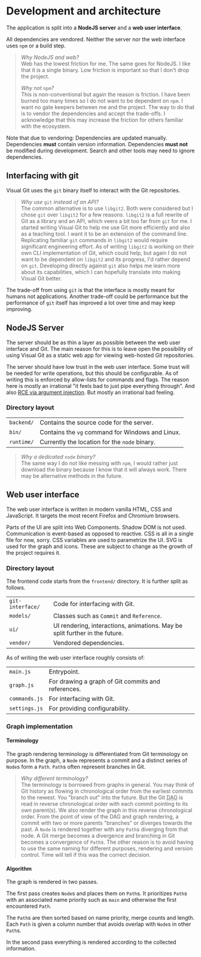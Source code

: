 # Development and architecture

The application is split into a **NodeJS server** and a **web user interface**.

All dependencies are vendored. Neither the server nor the web interface uses `npm` or a build step.

> <em>Why NodeJS and web?</em><br>Web has the lowest friction for me. The same goes for NodeJS. I like that it is a single binary. Low friction is important so that I don't drop the project.
>
> <em>Why not</em> `npm`<em>?</em><br>This is non-conventional but again the reason is friction. I have been burned too many times so I do not want to be dependent on `npm`. I want no gate keepers between me and the project. The way to do that is to vendor the dependencies and accept the trade-offs. I acknowledge that this may increase the friction for others familiar with the ecosystem.

Note that due to vendoring: Dependencies are updated manually. Dependencies **must** contain version information. Dependencies **must not** be modified during development. Search and other tools may need to ignore dependencies.

## Interfacing with git

Visual Git uses the `git` binary itself to interact with the Git repositories.

> <em>Why use</em> `git` <em> instead of an API?</em><br>
The common alternative is to use `libgit2`. Both were considered but I chose `git` over `libgit2` for a few reasons. `libgit2` is a full rewrite of Git as a library and an API, which veers a bit too far from `git` for me. I started writing Visual Git to help me use Git more efficiently and also as a teaching tool. I want it to be an extension of the command line. Replicating familiar `git` commands in `libgit2` would require significant engineering effort. As of writing `libgit2` is working on their own CLI implementation of Git, which could help, but again I do not want to be dependent on `libgit2` and its progress, I'd rather depend on `git`. Developing directly against `git` also helps me learn more about its capabilities, which I can hopefully translate into making Visual Git better.

The trade-off from using `git` is that the interface is mostly meant for humans not applications. Another trade-off could be performance but the performance of `git` itself has improved a lot over time and may keep improving.

## NodeJS Server

The server should be as thin a layer as possible between the web user interface and Git. The main reason for this is to leave open the possibility of using Visual Git as a static web app for viewing web-hosted Git repositories.

The server should have low trust in the web user interface. Some trust will be needed for write operations, but this should be configurable. As of writing this is enforced by allow-lists for commands and flags. The reason here is mostly an irrational "it feels bad to just pipe everything through". And also [RCE via argument injection](https://web.archive.org/web/20230930081804/https://snyk.io/blog/argument-injection-when-using-git-and-mercurial/). But mostly an irrational bad feeling.

### Directory layout

|  |  |
| --- | --- |
| `backend/` | Contains the source code for the server. |
| `bin/` | Contains the `vg` command for Windows and Linux. |
| `runtime/` | Currently the location for the `node` binary. |

> <em>Why a dedicated</em> `node` <em>binary?</em><br>The same way I do not like messing with `npm`, I would rather just download the binary because I know that it will always work. There may be alternative methods in the future.

## Web user interface

The web user interface is written in modern vanilla HTML, CSS and JavaScript. It targets the most recent Firefox and Chromium browsers.

Parts of the UI are split into Web Components. Shadow DOM is not used. Communication is event-based as opposed to reactive. CSS is all in a single file for now, sorry. CSS variables are used to parametrize the UI. SVG is used for the graph and icons. These are subject to change as the growth of the project requires it.

### Directory layout

The frontend code starts from the `frontend/` directory. It is further split as follows.

|  |  |
| --- | --- |
| `git-interface/` | Code for interfacing with Git. |
| `models/` | Classes such as `Commit` and `Reference`. |
| `ui/` | UI rendering, interactions, animations. May be split further in the future. |
| `vendor/` | Vendored dependencies. |

As of writing the web user interface roughly consists of:

|  |  |
| --- | --- |
| `main.js` | Entrypoint. |
| `graph.js` | For drawing a graph of Git commits and references. |
| `commands.js` | For interfacing with Git. |
| `settings.js` | For providing configurability. |

### Graph implementation

#### Terminology

The graph rendering terminology is differentiated from Git terminology on purpose. In the graph, a `Node` represents a commit and a distinct series of `Node`s form a `Path`. `Path`s often represent branches in Git.

> _Why different terminology?_ <br>The terminology is borrowed from graphs in general. You may think of Git history as flowing in chronological order from the earliest commits to the newest. You "branch out" into the future. But the Git <abbr title="Directed Acyclic Graph">DAG</abbr> is read in reverse chronological order with each commit pointing to its own parent(s). We also render the graph in this reverse chronological order. From the point of view of the DAG and graph rendering, a commit with two or more parents "branches" or diverges towards the past. A `Node` is rendered together with any `Path`s diverging from that node. A Git merge becomes a divergence and branching in Git becomes a convergence of `Path`s. The other reason is to avoid having to use the same naming for different purposes, rendering and version control. Time will tell if this was the correct decision.

#### Algorithm

The graph is rendered in two passes.

The first pass creates `Node`s and places them on `Path`s. It prioritizes `Path`s with an associated name priority such as `main` and otherwise the first encountered `Path`.

The `Path`s are then sorted based on name priority, merge counts and length. Each `Path` is given a column number that avoids overlap with `Node`s in other `Path`s.

In the second pass everything is rendered according to the collected information.
